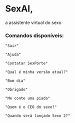 # SexAI,
a assistente virtual do sexo

### Comandos disponíveis:

```
"Sair"

"Ajuda"

"Contatar SexPorte"

"Qual é minha versão atual?"

"Bom dia"

"Obrigado"

"Me conte uma piada"

"Quem é o CEO do sexo?"

"Quando será lançado Sexo 2?"
```
